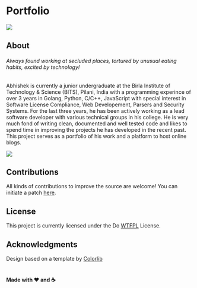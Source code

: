 # Portfolio


![](https://github.com/abhishekspeer/abhishekspeer.github.io/blob/master/img/logo.png)




## About

###### *Always found working at secluded places, tortured by unusual eating habits, excited by technology!*
Abhishek is currently a junior undergraduate at the Birla Institute of Technology & Science (BITS), Pilani, India with a programming experince of over 3 years in Golang, Python, C/C++, JavaScript with special interest in Software License Compliance, Web Developement, Parsers and Security Systems. For the last three years, he has been actively working as a lead software developer with various technical groups in his college. He is very much fond of writing clean, documented and well tested code and likes to spend time in improving the projects he has developed in the recent past. This project serves as a portfolio of his work and a platform to host online blogs.

![](https://github.com/abhishekspeer/abhishekspeer.github.io/blob/master/mock.png)

## Contributions
All kinds of contributions to improve the source are welcome! You can initiate a patch [here](https://github.com/abhishekspeer/abhishekspeer.github.io/pulls).


## License

This project is currently licensed under the Do [WTFPL](https://github.com/abhishekspeer/abhishekspeer.github.io/blob/master/LICENSE) License.

## Acknowledgments
Design based on a template by [Colorlib](https://colorlib.com)


#

#### Made with :heart: and :coffee:
